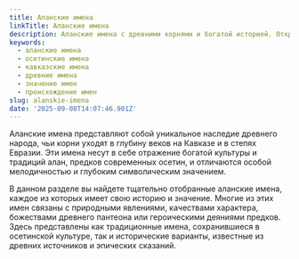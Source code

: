 ```yaml
---
title: Аланские имена
linkTitle: Аланские имена
description: Аланские имена с древними корнями и богатой историей. Откройте для себя значения и происхождение традиционных имен аланского народа.
keywords:
  - аланские имена
  - осетинские имена
  - кавказские имена
  - древние имена
  - значение имен
  - происхождение имен
slug: alanskie-imena
date: '2025-09-08T14:07:46.901Z'
---
```


Аланские имена представляют собой уникальное наследие древнего народа, чьи корни уходят в глубину веков на Кавказе и в степях Евразии. Эти имена несут в себе отражение богатой культуры и традиций алан, предков современных осетин, и отличаются особой мелодичностью и глубоким символическим значением.

В данном разделе вы найдете тщательно отобранные аланские имена, каждое из которых имеет свою историю и значение. Многие из этих имен связаны с природными явлениями, качествами характера, божествами древнего пантеона или героическими деяниями предков. Здесь представлены как традиционные имена, сохранившиеся в осетинской культуре, так и исторические варианты, известные из древних источников и эпических сказаний.
